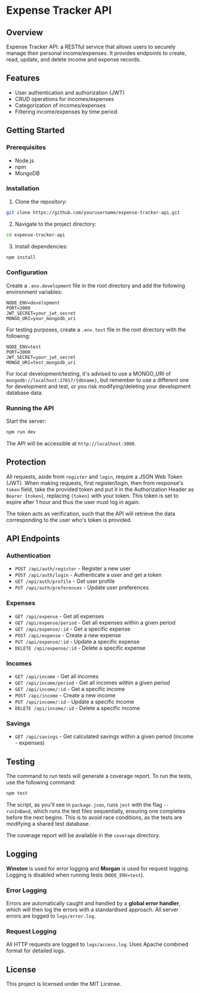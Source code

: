 # Expense Tracker API

## Overview
Expense Tracker API: a RESTful service that allows users to securely manage their personal income/expenses. It provides endpoints to create, read, update, and delete income and expense records.

## Features
- User authentication and authorization (JWT)
- CRUD operations for incomes/expenses
- Categorization of incomes/expenses
- Filtering income/expenses by time period

## Getting Started

### Prerequisites
- Node.js
- npm
- MongoDB

### Installation
1. Clone the repository:
  ```sh
  git clone https://github.com/yourusername/expense-tracker-api.git
  ```
2. Navigate to the project directory:
  ```sh
  cd expense-tracker-api
  ```
3. Install dependencies:
  ```sh
  npm install
  ```

### Configuration
Create a `.env.development` file in the root directory and add the following environment variables:
```
NODE_ENV=development
PORT=3000
JWT_SECRET=your_jwt_secret
MONGO_URI=your_mongodb_uri
```

For testing purposes, create a `.env.test` file in the root directory with the following:
```
NODE_ENV=test
PORT=3000
JWT_SECRET=your_jwt_secret
MONGO_URI=test_mongodb_uri
```

For local development/testing, it's advised to use a MONGO_URI of `mongodb://localhost:27017/{dbname}`, but remember to use a different one for development and test, or you risk modifying/deleting your development database data.

### Running the API
Start the server:
```sh
npm run dev
```
The API will be accessible at `http://localhost:3000`.

## Protection

All requests, aside from `register` and `login`, require a JSON Web Token (JWT). When making requests, first register/login, then from response's `token` field, take the provided token and put it in the Authorization Header as `Bearer {token}`, replacing `{token}` with your token. This token is set to expire after 1 hour and thus the user must log in again.

The token acts as verification, such that the API will retrieve the data corresponding to the user who's token is provided.

## API Endpoints

### Authentication
- `POST /api/auth/register` - Register a new user
- `POST /api/auth/login` - Authenticate a user and get a token
- `GET /api/auth/profile` - Get user profile
- `PUT /api/auth/preferences` - Update user preferences

### Expenses
- `GET /api/expense` - Get all expenses
- `GET /api/expense/period` - Get all expenses within a given period
- `GET /api/expense/:id` - Get a specific expense
- `POST /api/expense` - Create a new expense
- `PUT /api/expense/:id` - Update a specific expense
- `DELETE /api/expense/:id` - Delete a specific expense

### Incomes
- `GET /api/income` - Get all incomes
- `GET /api/income/period` - Get all incomes within a given period
- `GET /api/income/:id` - Get a specific income
- `POST /api/income` - Create a new income
- `PUT /api/income/:id` - Update a specific income
- `DELETE /api/income/:id` - Delete a specific income

### Savings
- `GET /api/savings` - Get calculated savings within a given period (income - expenses)

## Testing
The command to run tests will generate a coverage report. To run the tests, use the following command:
```sh
npm test
```
The script, as you'll see in `package.json`, runs `jest` with the flag `--runInBand`, which runs the test files sequentially, ensuring one completes before the next begins. This is to avoid race conditions, as the tests are modifying a shared test database.

The coverage report will be available in the `coverage` directory.

## Logging
**Winston** is used for error logging and **Morgan** is used for request logging. Logging is disabled when running tests (`NODE_ENV=test`).

### Error Logging
Errors are automatically caught and handled by a **global error handler**, which will then log the errors with a standardised approach. All server errors are logged to `logs/error.log`.

### Request Logging
All HTTP requests are logged to `logs/access.log`. Uses Apache combined format for detailed logs.

## License
This project is licensed under the MIT License.
